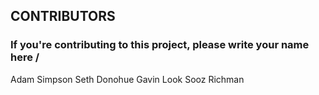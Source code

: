 ## CONTRIBUTORS
### If you're contributing to this project, please write your name here \/

Adam Simpson
Seth Donohue
Gavin Look
Sooz Richman
